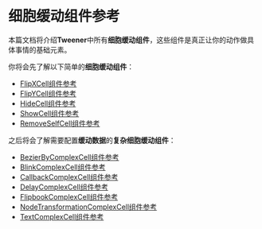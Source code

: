 # 细胞缓动组件参考

本篇文档将介绍**Tweener**中所有**细胞缓动组件**，这些组件是真正让你的动作做具体事情的基础元素。

你将会先了解以下简单的**细胞缓动组件**：

* [FlipXCell组件参考](./Chapter1/FlipXCell组件参考.md)
* [FlipYCell组件参考](./Chapter1/FlipYCell组件参考.md)
* [HideCell组件参考](./Chapter1/HideCell组件参考.md)
* [ShowCell组件参考](./Chapter1/ShowCell组件参考.md)
* [RemoveSelfCell组件参考](./Chapter1/RemoveSelfCell组件参考.md)

之后将会了解需要配置**缓动数据**的**复杂细胞缓动组件**：

- [BezierByComplexCell组件参考](./Chapter2/BezierByComplexCell组件参考.md)
- [BlinkComplexCell组件参考](./Chapter2/BlinkComplexCell组件参考.md)
- [CallbackComplexCell组件参考](./Chapter2/CallbackComplexCell组件参考.md)
- [DelayComplexCell组件参考](./Chapter2/DelayComplexCell组件参考.md)
- [FlipbookComplexCell组件参考](./Chapter2/FlipbookComplexCell组件参考.md)
- [NodeTransformationComplexCell组件参考](./Chapter2/NodeTransformationComplexCell组件参考.md)
- [TextComplexCell组件参考](./Chapter2/TextComplexCell组件参考.md)